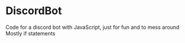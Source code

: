 # DiscordBot

Code for a discord bot with JavaScript, just for fun and to mess around
Mostly if statements
